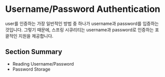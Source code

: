 # Username/Password Authentication

user를 인증하는 가장 일반적인 방법 중 하나가 username과 password를 입증하는 것입니다. 그렇기 때문에, 스프링 시큐리티는 username과 password로 인증하는 포괄적인 지원을 제공합니다.

## Section Summary
- Reading Username/Password
- Password Storage